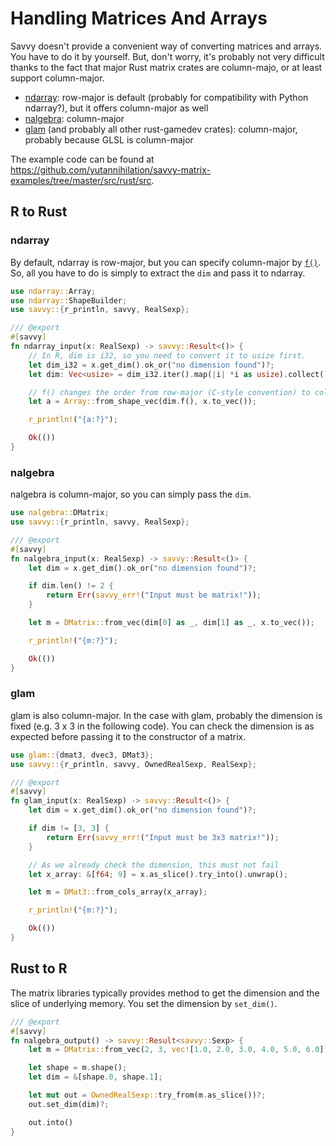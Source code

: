 # Handling Matrices And Arrays

Savvy doesn't provide a convenient way of converting matrices and arrays. You
have to do it by yourself. But, don't worry, it's probably not very difficult
thanks to the fact that major Rust matrix crates are column-majo, or at least
support column-major.

* [ndarray](https://crates.io/crates/ndarray): row-major is default (probably for compatibility with Python ndarray?), but it offers column-major as well
* [nalgebra](https://crates.io/crates/nalgebra): column-major
* [glam](https://crates.io/crates/glam) (and probably all other rust-gamedev crates): column-major, probably because GLSL is column-major

The example code can be found at <https://github.com/yutannihilation/savvy-matrix-examples/tree/master/src/rust/src>.

## R to Rust

### ndarray

By default, ndarray is row-major, but you can specify column-major by
[`f()`](https://docs.rs/ndarray/latest/ndarray/struct.ArrayBase.html#impl-ArrayBase%3CS%2C%20D%3E).
So, all you have to do is simply to extract the `dim` and pass it to ndarray.

```rust
use ndarray::Array;
use ndarray::ShapeBuilder;
use savvy::{r_println, savvy, RealSexp};

/// @export
#[savvy]
fn ndarray_input(x: RealSexp) -> savvy::Result<()> {
    // In R, dim is i32, so you need to convert it to usize first.
    let dim_i32 = x.get_dim().ok_or("no dimension found")?;
    let dim: Vec<usize> = dim_i32.iter().map(|i| *i as usize).collect();

    // f() changes the order from row-major (C-style convention) to column-major (Fortran-style convention).
    let a = Array::from_shape_vec(dim.f(), x.to_vec());

    r_println!("{a:?}");

    Ok(())
}
```

### nalgebra

nalgebra is column-major, so you can simply pass the `dim`.

```rust
use nalgebra::DMatrix;
use savvy::{r_println, savvy, RealSexp};

/// @export
#[savvy]
fn nalgebra_input(x: RealSexp) -> savvy::Result<()> {
    let dim = x.get_dim().ok_or("no dimension found")?;

    if dim.len() != 2 {
        return Err(savvy_err!("Input must be matrix!"));
    }

    let m = DMatrix::from_vec(dim[0] as _, dim[1] as _, x.to_vec());

    r_println!("{m:?}");

    Ok(())
}
```

### glam

glam is also column-major. In the case with glam, probably the dimension is
fixed (e.g. 3 x 3 in the following code). You can check the dimension is as
expected before passing it to the constructor of a matrix.

```rust
use glam::{dmat3, dvec3, DMat3};
use savvy::{r_println, savvy, OwnedRealSexp, RealSexp};

/// @export
#[savvy]
fn glam_input(x: RealSexp) -> savvy::Result<()> {
    let dim = x.get_dim().ok_or("no dimension found")?;

    if dim != [3, 3] {
        return Err(savvy_err!("Input must be 3x3 matrix!"));
    }

    // As we already check the dimension, this must not fail
    let x_array: &[f64; 9] = x.as_slice().try_into().unwrap();

    let m = DMat3::from_cols_array(x_array);

    r_println!("{m:?}");

    Ok(())
}
```

## Rust to R

The matrix libraries typically provides method to get the dimension and the
slice of underlying memory. You set the dimension by `set_dim()`.

```rust
/// @export
#[savvy]
fn nalgebra_output() -> savvy::Result<savvy::Sexp> {
    let m = DMatrix::from_vec(2, 3, vec![1.0, 2.0, 3.0, 4.0, 5.0, 6.0]);

    let shape = m.shape();
    let dim = &[shape.0, shape.1];

    let mut out = OwnedRealSexp::try_from(m.as_slice())?;
    out.set_dim(dim)?;

    out.into()
}
```

